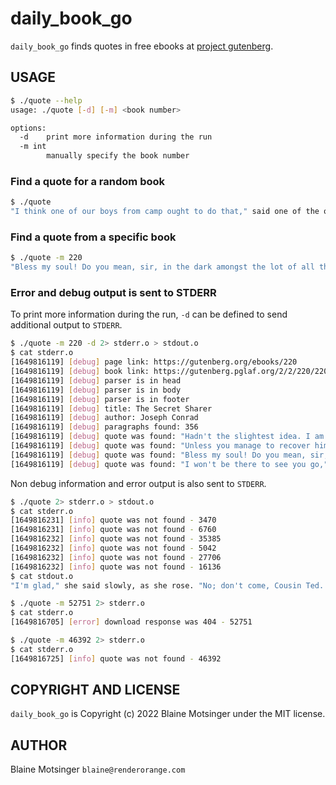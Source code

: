 # daily_book_go

`daily_book_go` finds quotes in free ebooks at [project gutenberg](https://www.gutenberg.org).

## USAGE

```bash
$ ./quote --help
usage: ./quote [-d] [-m] <book number>

options:
  -d	print more information during the run
  -m int
    	manually specify the book number
```

### Find a quote for a random book

```bash
$ ./quote
"I think one of our boys from camp ought to do that," said one of the other scoutmasters. "How about you, Roy?"  https://gutenberg.org/ebooks/19590
```

### Find a quote from a specific book

```bash
$ ./quote -m 220
"Bless my soul! Do you mean, sir, in the dark amongst the lot of all them islands and reefs and shoals?"  https://gutenberg.org/ebooks/220
```

### Error and debug output is sent to STDERR

To print more information during the run, `-d` can be defined to send additional output to `STDERR`.

```bash
$ ./quote -m 220 -d 2> stderr.o > stdout.o
$ cat stderr.o
[1649816119] [debug] page link: https://gutenberg.org/ebooks/220
[1649816119] [debug] book link: https://gutenberg.pglaf.org/2/2/220/220.txt
[1649816119] [debug] parser is in head
[1649816119] [debug] parser is in body
[1649816119] [debug] parser is in footer
[1649816119] [debug] title: The Secret Sharer
[1649816119] [debug] author: Joseph Conrad
[1649816119] [debug] paragraphs found: 356
[1649816119] [debug] quote was found: "Hadn't the slightest idea. I am the mate of her--" He paused and corrected himself. "I should say I _was_." 
[1649816119] [debug] quote was found: "Unless you manage to recover him before tomorrow," I assented, dispassionately.... "I mean, alive." 
[1649816119] [debug] quote was found: "Bless my soul! Do you mean, sir, in the dark amongst the lot of all them islands and reefs and shoals?" 
[1649816119] [debug] quote was found: "I won't be there to see you go," I began with an effort. "The rest ... I only hope I have understood, too." 
```

Non debug information and error output is also sent to `STDERR`.

```bash
$ ./quote 2> stderr.o > stdout.o
$ cat stderr.o
[1649816231] [info] quote was not found - 3470
[1649816231] [info] quote was not found - 6760
[1649816232] [info] quote was not found - 35385
[1649816232] [info] quote was not found - 5042
[1649816232] [info] quote was not found - 27706
[1649816232] [info] quote was not found - 16136
$ cat stdout.o
"I'm glad," she said slowly, as she rose. "No; don't come, Cousin Ted. I want to think it over."  https://gutenberg.org/ebooks/12584
```

```bash
$ ./quote -m 52751 2> stderr.o
$ cat stderr.o
[1649816705] [error] download response was 404 - 52751
```

```bash
$ ./quote -m 46392 2> stderr.o
$ cat stderr.o
[1649816725] [info] quote was not found - 46392
```

## COPYRIGHT AND LICENSE

`daily_book_go` is Copyright (c) 2022 Blaine Motsinger under the MIT license.

## AUTHOR

Blaine Motsinger `blaine@renderorange.com`
